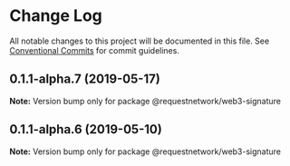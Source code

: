 # Change Log

All notable changes to this project will be documented in this file.
See [Conventional Commits](https://conventionalcommits.org) for commit guidelines.

## 0.1.1-alpha.7 (2019-05-17)

**Note:** Version bump only for package @requestnetwork/web3-signature






## 0.1.1-alpha.6 (2019-05-10)

**Note:** Version bump only for package @requestnetwork/web3-signature

